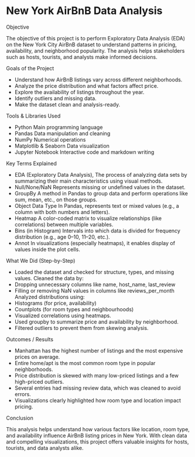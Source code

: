 # New York AirBnB Data Analysis

Objective

The objective of this project is to perform Exploratory Data Analysis (EDA) on the New York City AirBnB dataset to understand patterns in pricing, availability, and neighborhood popularity. The analysis helps stakeholders such as hosts, tourists, and analysts make informed decisions.

Goals of the Project
- Understand how AirBnB listings vary across different neighborhoods.
- Analyze the price distribution and what factors affect price.
- Explore the availability of listings throughout the year.
- Identify outliers and missing data.
- Make the dataset clean and analysis-ready.

Tools & Libraries Used
- Python	Main programming language
- Pandas	Data manipulation and cleaning
- NumPy	Numerical operations
- Matplotlib & Seaborn	Data visualization
- Jupyter Notebook	Interactive code and markdown writing

Key Terms Explained
- EDA (Exploratory Data Analysis), The process of analyzing data sets by summarizing their main characteristics using visual methods.
- Null/None/NaN	Represents missing or undefined values in the dataset.
- GroupBy	A method in Pandas to group data and perform operations like sum, mean, etc., on those groups.
- Object Data Type	In Pandas, represents text or mixed values (e.g., a column with both numbers and letters).
- Heatmap	A color-coded matrix to visualize relationships (like correlations) between multiple variables.
- Bins (in Histogram)	Intervals into which data is divided for frequency distribution (e.g., age 0–10, 11–20, etc.).
- Annot	In visualizations (especially heatmaps), it enables display of values inside the plot cells.

What We Did (Step-by-Step)
- Loaded the dataset and checked for structure, types, and missing values.
Cleaned the data by:
- Dropping unnecessary columns like name, host_name, last_review
- Filling or removing NaN values in columns like reviews_per_month
Analyzed distributions using:
- Histograms (for price, availability)
- Countplots (for room types and neighbourhoods)
- Visualized correlations using heatmaps.
- Used groupby to summarize price and availability by neighborhood.
- Filtered outliers to prevent them from skewing analysis.

Outcomes / Results
- Manhattan has the highest number of listings and the most expensive prices on average.
- Entire home/apt is the most common room type in popular neighborhoods.
- Price distribution is skewed with many low-priced listings and a few high-priced outliers.
- Several entries had missing review data, which was cleaned to avoid errors.
- Visualizations clearly highlighted how room type and location impact pricing.

Conclusion 

This analysis helps understand how various factors like location, room type, and availability influence AirBnB listing prices in New York. With clean data and compelling visualizations, this project offers valuable insights for hosts, tourists, and data analysts alike.
